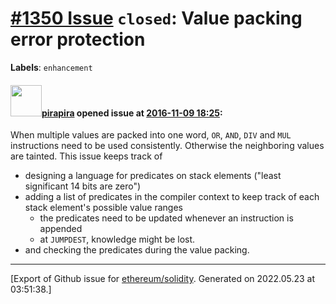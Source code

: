 # [\#1350 Issue](https://github.com/ethereum/solidity/issues/1350) `closed`: Value packing error protection
**Labels**: `enhancement`


#### <img src="https://avatars.githubusercontent.com/u/44281?u=19789513178700ad73a6cf535a40fbbfdc1ad615&v=4" width="50">[pirapira](https://github.com/pirapira) opened issue at [2016-11-09 18:25](https://github.com/ethereum/solidity/issues/1350):

When multiple values are packed into one word, `OR`, `AND`, `DIV` and `MUL` instructions need to be used consistently.  Otherwise the neighboring values are tainted.  This issue keeps track of
* designing a language for predicates on stack elements ("least significant 14 bits are zero")
* adding a list of predicates in the compiler context to keep track of each stack element's possible value ranges
    * the predicates need to be updated whenever an instruction is appended
    * at `JUMPDEST`, knowledge might be lost.
* and checking the predicates during the value packing.





-------------------------------------------------------------------------------



[Export of Github issue for [ethereum/solidity](https://github.com/ethereum/solidity). Generated on 2022.05.23 at 03:51:38.]
